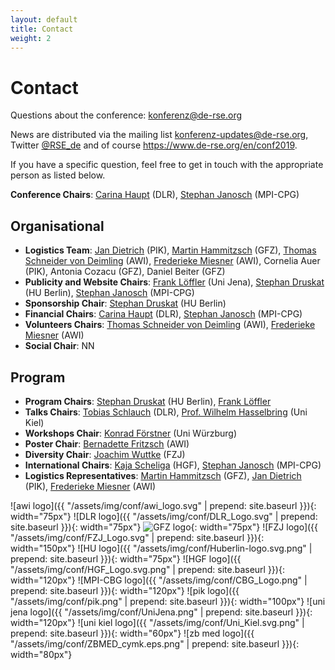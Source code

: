 ```yaml
--- 
layout: default
title: Contact
weight: 2
---
```


# Contact

Questions about the conference: [konferenz@de-rse.org](mailto:konferenz@de-rse.org)

News are distributed via the mailing list [konferenz-updates@de-rse.org](mailto:https://ml06.ispgateway.de/mailman/listinfo/konferenz-updates_de-rse.org), Twitter [@RSE_de](https://twitter.com/RSE_de) and of course <https://www.de-rse.org/en/conf2019>.

If you have a specific question, feel free to get in touch with the appropriate person as listed below.

**Conference Chairs**: [Carina Haupt](mailto:carina.haupt@dlr.de) (DLR), [Stephan Janosch](mailto:janosch@mpi-cbg.de) (MPI-CPG)

## Organisational

* **Logistics Team**: [Jan Dietrich](mailto:dietrich@pik-potsdam.de) (PIK), [Martin Hammitzsch](mailto:martin.hammitzsch@gfz-potsdam.de) (GFZ), [Thomas Schneider von Deimling](mailto:thomas.schneider@awi.de) (AWI), [Frederieke Miesner](mailto:frederieke.miesner@awi.de) (AWI), Cornelia Auer (PIK), Antonia Cozacu (GFZ), Daniel Beiter (GFZ)
* **Publicity and Website Chairs**: [Frank Löffler](mailto:frank.loeffler@uni-jena.de) (Uni Jena), [Stephan Druskat](mailto:stephan.druskat@hu-berlin.de) (HU Berlin), [Stephan Janosch](mailto:janosch@mpi-cbg.de) (MPI-CPG)
* **Sponsorship Chair**: [Stephan Druskat](mailto:stephan.druskat@hu-berlin.de) (HU Berlin)
* **Financial Chairs**: [Carina Haupt](mailto:carina.haupt@dlr.de) (DLR), [Stephan Janosch](mailto:janosch@mpi-cbg.de) (MPI-CPG)
* **Volunteers Chairs**: [Thomas Schneider von Deimling](mailto:thomas.schneider@awi.de) (AWI), [Frederieke Miesner](mailto:frederieke.miesner@awi.de) (AWI)
* **Social Chair**: NN

## Program

* **Program Chairs**: [Stephan Druskat](mailto:stephan.druskat@hu-berlin.de) (HU Berlin), [Frank Löffler](mailto:frank.loeffler@uni-jena.de)
* **Talks Chairs**: [Tobias Schlauch](mailto:tobias.schlauch@dlr.de) (DLR), [Prof. Wilhelm Hasselbring](mailto:hasselbring@email.uni-kiel.de) (Uni Kiel)
* **Workshops Chair**: [Konrad Förstner](mailto:konrad@foerstner.org) (Uni Würzburg)
* **Poster Chair**: [Bernadette Fritzsch](mailto:Bernadette.Fritzsch@awi.de) (AWI)
* **Diversity Chair**: [Joachim Wuttke](mailto:j.wuttke@fz-juelich.de) (FZJ)
* **International Chairs**: [Kaja Scheliga](mailto:kaja.scheliga@os.helmholtz.de) (HGF), [Stephan Janosch](mailto:janosch@mpi-cbg.de) (MPI-CPG)
* **Logistics Representatives**: [Martin Hammitzsch](mailto:martin.hammitzsch@gfz-potsdam.de) (GFZ), [Jan Dietrich](mailto:dietrich@pik-potsdam.de) (PIK), [Frederieke Miesner](mailto:frederieke.miesner@awi.de) (AWI)
 


![awi logo]({{ "/assets/img/conf/awi_logo.svg" | prepend: site.baseurl }}){: width="75px"}
![DLR logo]({{ "/assets/img/conf/DLR_Logo.svg" | prepend: site.baseurl }}){: width="75px"}
![GFZ logo](https://www.gfz-potsdam.de/fileadmin/gfz/medien_kommunikation/Infothek/Mediathek/Bilder/GFZ/GFZ_Logo/GFZ-Logo_eng_RGB.svg){: width="75px"}
![FZJ logo]({{ "/assets/img/conf/FZJ_Logo.svg" | prepend: site.baseurl }}){: width="150px"}
![HU logo]({{ "/assets/img/conf/Huberlin-logo.svg.png" | prepend: site.baseurl }}){: width="75px"}
![HGF logo]({{ "/assets/img/conf/HGF_Logo.svg.png" | prepend: site.baseurl }}){: width="120px"}
![MPI-CBG logo]({{ "/assets/img/conf/CBG_Logo.png" | prepend: site.baseurl }}){: width="120px"}
![pik logo]({{ "/assets/img/conf/pik.png" | prepend: site.baseurl }}){: width="100px"}
![uni jena logo]({{ "/assets/img/conf/UniJena.png" | prepend: site.baseurl }}){: width="120px"}
![uni kiel logo]({{ "/assets/img/conf/Uni_Kiel.svg.png" | prepend: site.baseurl }}){: width="60px"}
![zb med logo]({{ "/assets/img/conf/ZBMED_cymk.eps.png" | prepend: site.baseurl }}){: width="80px"}
